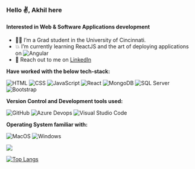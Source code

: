 ### Hello :v:, Akhil here

#### Interested in Web & Software Applications development

- :man_student: I’m a Grad student in the University of Cincinnati.
- 💥 I’m currently learning ReactJS and the art of deploying applications on <img alt="Angular" src="https://img.shields.io/badge/AWS-232F3E?logo=Amazon-AWS&logoColor=white&style=ShieldStyle" />
- 💬 Reach out to me on <a href="https://www.linkedin.com/in/akhilreddychalla/">LinkedIn</a>

**Have worked with the below tech-stack:**
<p>
  <img alt="HTML" src="https://img.shields.io/badge/HTML-E34F26?logo=html5&logoColor=white&style=flat" />
  <img alt="CSS" src="https://img.shields.io/badge/CSS-1572B6?logo=css3&logoColor=white&style=flat" />
  <img alt="JavaScript" src="https://img.shields.io/badge/JavaScript-F7DF1E?logo=javascript&logoColor=white&style=flat" />
  <img alt="React" src="https://img.shields.io/badge/React-61DAFB?logo=react&logoColor=white&style=flat" />
  <img alt="MongoDB" src="https://img.shields.io/badge/MongoDB-47A248?logo=mongodb&logoColor=white&style=flat" />
  <img alt="SQL Server" src="https://img.shields.io/badge/SQL Server-CC2927?logo=microsoft+sql+server&logoColor=white&style=flat" />
  <img alt="Bootstrap" src="https://img.shields.io/badge/Bootstrap-7952B3?&logo=bootstrap&logoColor=white&style=flat"/>
</p>

**Version Control and Development tools used:**
<p>
  <img alt="GitHub" src="https://img.shields.io/badge/GitHub-181717?logo=github&logoColor=white&style=flat" />
  <img alt="Azure Devops" src="https://img.shields.io/badge/Azure DevOps-0078D7?logo=azure+devops&logoColor=white&style=flat" />
  <img alt="Visual Studio Code" src="https://img.shields.io/badge/Visual Studio Code-007ACC?logo=visual+studio+code&logoColor=white&style=flat" />
</p>

**Operating System familiar with:**
<p>
  <img alt="MacOS" src="https://img.shields.io/badge/MacOS-000000?logo=macos&logoColor=white&style=flat" />
  <img alt="Windows" src="https://img.shields.io/badge/Windows-0078D6?logo=windows&logoColor=white&style=flat" />
</p>

<img src="https://github-readme-stats.vercel.app/api?username=AkhilReddy1998&count_private=true&theme=yeblu&show_icons=true" />


[![Top Langs](https://github-readme-stats.vercel.app/api/top-langs/?username=AkhilReddy1998)](https://github.com/anuraghazra/github-readme-stats)
